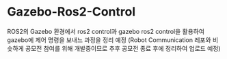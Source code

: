 # Gazebo-Ros2-Control

ROS2의 Gazebo 환경에서 ros2 control과 gazebo ros2 control을 활용하여 gazebo에 제어 명령을 보내느 과정을 정리 예정
(Robot Communication 레포와 비슷하게 공모전 참여를 위해 개발중이므로 추후 공모전 종료 후에 정리하여 업로드 예정)
